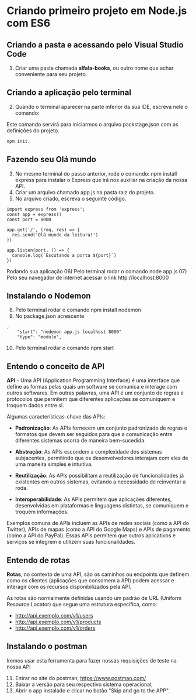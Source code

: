 # Criando primeiro projeto em Node.js com ES6

## Criando a pasta e acessando pelo Visual Studio Code
01) Criar uma pasta chamada **alfala-books**, ou outro nome que achar conveniente para seu projeto.

## Criando a aplicação pelo terminal
02) Quando o terminal aparecer na parte inferior da sua IDE, escreva nele o comando: 

Este comando servirá para iniciarmos o arquivo packstage.json com as definições do projeto.

```bash
npm init.
```

## Fazendo seu Olá mundo
03) No mesmo terminal do passo anterior, rode o comando: 
npm install express para instalar o Express que irá nos auxiliar na criação da nossa API.
04) Criar um arquivo chamado app.js na pasta raiz do projeto.
05) No arquivo criado, escreva o seguinte código.
```
import express from 'express';
const app = express()
const port = 8000

app.get('/', (req, res) => {
  res.send('Olá mundo da leitura!')
})

app.listen(port, () => {
  console.log(`Escutando a porta ${port}`)
})
```
Rodando sua aplicação
06) Pelo terminal rodar o comando node app.js
07) Pelo seu navegador de internet acessar o link http://localhost:8000

## Instalando o Nodemon 

08) Pelo terminal rodar o comando npm install nodemon 
09) No package.json acrescente 
```
, 
    "start": "nodemon app.js localhost 8000"
    "type": "module",
```
10) Pelo terminal rodar o comando npm start

## Entendo o conceito de API 

__API__ - Uma API (Application Programming Interface) é uma interface que define as formas pelas quais um software se comunica e interage com outros softwares. Em outras palavras, uma API é um conjunto de regras e protocolos que permitem que diferentes aplicações se comuniquem e troquem dados entre si.

Algumas características-chave das APIs:

- __Padronização__: As APIs fornecem um conjunto padronizado de regras e formatos que devem ser seguidos para que a comunicação entre diferentes sistemas ocorra de maneira bem-sucedida.

- __Abstração__: As APIs escondem a complexidade dos sistemas subjacentes, permitindo que os desenvolvedores interajam com eles de uma maneira simples e intuitiva.

- __Reutilização__: As APIs possibilitam a reutilização de funcionalidades já existentes em outros sistemas, evitando a necessidade de reinventar a roda.

- __Interoperabilidade__: As APIs permitem que aplicações diferentes, desenvolvidas em plataformas e linguagens distintas, se comuniquem e troquem informações.

Exemplos comuns de APIs incluem as APIs de redes sociais (como a API do Twitter), APIs de mapas (como a API do Google Maps) e APIs de pagamento (como a API do PayPal). Essas APIs permitem que outros aplicativos e serviços se integrem e utilizem suas funcionalidades.

## Entendo de rotas

**Rotas**, no contexto de uma API, são os caminhos ou endpoints que definem como os clientes (aplicações que consomem a API) podem acessar e interagir com os recursos disponibilizados pela API.

As rotas são normalmente definidas usando um padrão de URL (Uniform Resource Locator) que segue uma estrutura específica, como:

- http://api.exemplo.com/v1/users 
- http://api.exemplo.com/v1/products
- http://api.exemplo.com/v1/orders

##  Instalando o postman
Iremos usar esta ferramenta para fazer nossas requisições de teste na nossa API

11) Entrar no site do postman; https://www.postman.com/
12) Baixar a versão para seu respectivo sistema operacional;
13) Abrir o app instalado e clicar no botão "Skip and go to the APP".